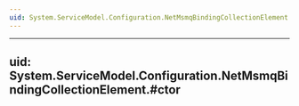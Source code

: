 ```yaml
---
uid: System.ServiceModel.Configuration.NetMsmqBindingCollectionElement
---
```


---
uid: System.ServiceModel.Configuration.NetMsmqBindingCollectionElement.#ctor
---
